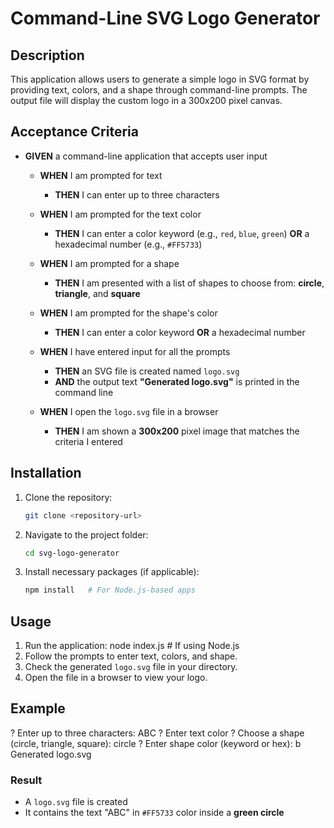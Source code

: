 # Command-Line SVG Logo Generator

## Description
This application allows users to generate a simple logo in SVG format by providing text, colors, and a shape through command-line prompts. The output file will display the custom logo in a 300x200 pixel canvas.

## Acceptance Criteria

- **GIVEN** a command-line application that accepts user input
  - **WHEN** I am prompted for text
    - **THEN** I can enter up to three characters
  
  - **WHEN** I am prompted for the text color
    - **THEN** I can enter a color keyword (e.g., `red`, `blue`, `green`) **OR** a hexadecimal number (e.g., `#FF5733`)

  - **WHEN** I am prompted for a shape
    - **THEN** I am presented with a list of shapes to choose from: **circle**, **triangle**, and **square**

  - **WHEN** I am prompted for the shape's color
    - **THEN** I can enter a color keyword **OR** a hexadecimal number

  - **WHEN** I have entered input for all the prompts
    - **THEN** an SVG file is created named `logo.svg`
    - **AND** the output text **"Generated logo.svg"** is printed in the command line

  - **WHEN** I open the `logo.svg` file in a browser
    - **THEN** I am shown a **300x200** pixel image that matches the criteria I entered

## Installation
1. Clone the repository:
   ```bash
   git clone <repository-url>
   ```
2. Navigate to the project folder:
   ```bash
   cd svg-logo-generator
   ```
3. Install necessary packages (if applicable):
   ```bash
   npm install   # For Node.js-based apps
   ```

## Usage
1. Run the application:
   node index.js   # If using Node.js
2. Follow the prompts to enter text, colors, and shape.
3. Check the generated `logo.svg` file in your directory.
4. Open the file in a browser to view your logo.

## Example
? Enter up to three characters: ABC
? Enter text color
? Choose a shape (circle, triangle, square): circle
? Enter shape color (keyword or hex): b
Generated logo.svg

### Result
- A `logo.svg` file is created
- It contains the text "ABC" in `#FF5733` color inside a **green circle**
